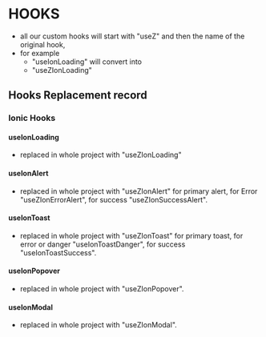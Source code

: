 # HOOKS

- all our custom hooks will start with "useZ" and then the name of the original hook,
- for example
  - "useIonLoading" will convert into
  - "useZIonLoading"

## Hooks Replacement record

### Ionic Hooks

#### useIonLoading

- replaced in whole project with "useZIonLoading"

#### useIonAlert

- replaced in whole project with "useZIonAlert" for primary alert, for Error "useZIonErrorAlert", for success "useZIonSuccessAlert".

#### useIonToast

- replaced in whole project with "useZIonToast" for primary toast, for error or danger "useIonToastDanger", for success "useIonToastSuccess".

#### useIonPopover

- replaced in whole project with "useZIonPopover".

#### useIonModal

- replaced in whole project with "useZIonModal".

<!-- # Helper Functions -->
